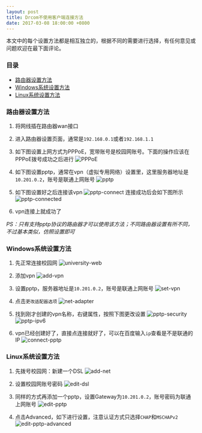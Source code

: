 ```yaml
---
layout: post
title: Drcom不使用客户端连接方法
date: 2017-03-08 18:00:00 +0800
---
```


本文中的每个设置方法都是相互独立的，根据不同的需要进行选择，有任何意见或问题欢迎在最下面评论。

### 目录
- [路由器设置方法](#路由器设置方法)
- [Windows系统设置方法](#Windows系统设置方法)
- [Linux系统设置方法](#Linux系统设置方法)

### 路由器设置方法
1. 将网线插在路由器wan接口

2. 进入路由器设置页面，通常是`192.168.0.1`或者`192.168.1.1`

3. 如下图设置上网方式为PPPoE，宽带账号是校园网账号。下面的操作应该在PPPoE拨号成功之后进行
![PPPoE](/image/pppoe.png)

4. 如下图设置pptp，通常在vpn（虚拟专用网络）设置里，这里服务器地址是`10.201.0.2`，账号是联通上网账号
![pptp](/image/pptp.png)

5. 如下图设置好之后连接该vpn
![pptp-connect](/image/pptp-connect.png)
连接成功后会如下图所示
![pptp-connected](/image/pptp-connected.png)

6. vpn连接上就成功了

*PS：只有支持pptp协议的路由器才可以使用该方法；不同路由器设置有所不同，不过基本类似，仿照设置即可*


### Windows系统设置方法
1. 先正常连接校园网
![university-web](/image/university-web.png)

2. 添加vpn
![add-vpn](/image/add-vpn.png)

3. 设置pptp，服务器地址是`10.201.0.2`，账号是联通上网账号
![set-vpn](/image/set-vpn.png)

4. 点击`更改适配器选项`
![net-adapter](/image/net-adapter.png)

5. 找到刚才创建的vpn名称，右键属性，按照下图更改设置
![pptp-security](/image/pptp-security.png)
![pptp-ipv6](/image/pptp-ipv6.png)

6. vpn已经创建好了，直接点连接就好了，可以在百度输入`ip`查看是不是联通的IP
![connect-pptp](/image/connect-pptp.png)


### Linux系统设置方法
1. 先拨号校园网：新建一个DSL
![add-net](/image/add-net.png)

2. 设置校园网账号密码
![edit-dsl](/image/edit-dsl.png)

3. 同样的方式再添加一个pptp，设置Gateway为`10.201.0.2`，账号密码为联通上网账号
![edit-pptp](/image/edit-pptp.png)

4. 点击Advanced，如下进行设置，注意认证方式只选择`CHAP`和`MSCHAPv2`
![edit-pptp-advanced](/image/edit-pptp-advanced.png)

